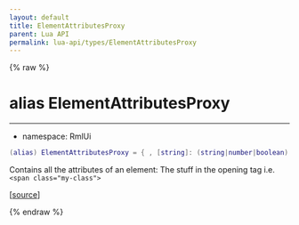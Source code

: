 ```yaml
---
layout: default
title: ElementAttributesProxy
parent: Lua API
permalink: lua-api/types/ElementAttributesProxy
---
```


{% raw %}

# alias ElementAttributesProxy
---

- namespace: RmlUi



```lua
(alias) ElementAttributesProxy = { , [string]: (string|number|boolean) }
```




Contains all the attributes of an element: The stuff in the opening tag i.e. `<span class="my-class">`

[<a href="https://github.com/beyond-all-reason/RecoilEngine/blob/b29554ca8a91605fa235eafe60ad740783359665/rts/Rml/SolLua/bind/Global.cpp#L123-L126" target="_blank">source</a>]


{% endraw %}